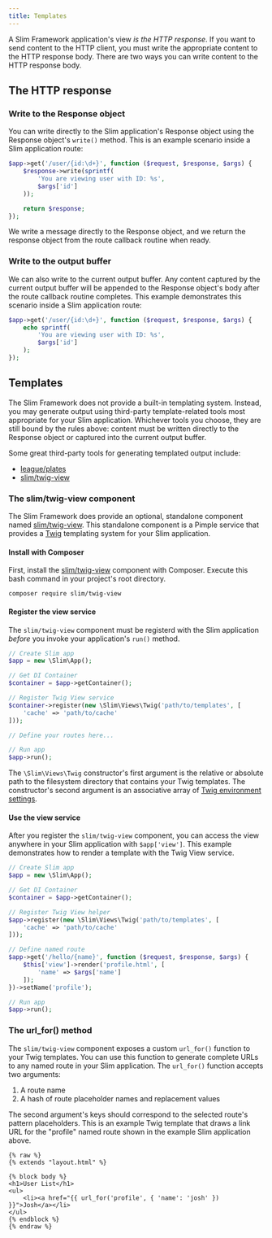 ```yaml
---
title: Templates
---
```


A Slim Framework application's view _is the HTTP response_. If you
want to send content to the HTTP client, you must write the appropriate
content to the HTTP response body. There are two ways you can write
content to the HTTP response body.

## The HTTP response

### Write to the Response object

You can write directly to the Slim application's Response object
using the Response object's `write()` method. This is an example
scenario inside a Slim application route:

```php
$app->get('/user/{id:\d+}', function ($request, $response, $args) {
    $response->write(sprintf(
        'You are viewing user with ID: %s',
        $args['id']
    ));

    return $response;
});
```

We write a message directly to the Response object, and we return the
response object from the route callback routine when ready.

### Write to the output buffer

We can also write to the current output buffer. Any content captured
by the current output buffer will be appended to the Response
object's body after the route callback routine completes. This example
demonstrates this scenario inside a Slim application route:

```php
$app->get('/user/{id:\d+}', function ($request, $response, $args) {
    echo sprintf(
        'You are viewing user with ID: %s',
        $args['id']
    );
});
```

## Templates

The Slim Framework does not provide a built-in templating system.
Instead, you may generate output using third-party template-related tools most
appropriate for your Slim application. Whichever tools you choose,
they are still bound by the rules above: content must be written
directly to the Response object or captured into the current output buffer.

Some great third-party tools for generating templated output include:

* [league/plates](http://platesphp.com/)
* [slim/twig-view](https://github.com/slimphp/Twig-View)

### The slim/twig-view component

The Slim Framework does provide an optional, standalone
component named [slim/twig-view](https://github.com/slimphp/Twig-View). This
standalone component is a Pimple service that provides a [Twig](http://twig.sensiolabs.org/)
templating system for your Slim application.

#### Install with Composer

First, install the [slim/twig-view](https://github.com/slimphp/Twig-View) component
with Composer. Execute this bash command in your project's root directory.

    composer require slim/twig-view

#### Register the view service

The `slim/twig-view` component must be registerd with the Slim application
_before_ you invoke your application's `run()` method.

```php
// Create Slim app
$app = new \Slim\App();

// Get DI Container
$container = $app->getContainer();

// Register Twig View service
$container->register(new \Slim\Views\Twig('path/to/templates', [
    'cache' => 'path/to/cache'
]));

// Define your routes here...

// Run app
$app->run();
```

The `\Slim\Views\Twig` constructor's first argument is the relative
or absolute path to the filesystem directory that contains your
Twig templates. The constructor's second argument is an associative
array of [Twig environment settings](http://twig.sensiolabs.org/doc/api.html#environment-options).

#### Use the view service

After you register the `slim/twig-view` component, you can access the view
anywhere in your Slim application with `$app['view']`. This
example demonstrates how to render a template with the Twig View
service.

```php
// Create Slim app
$app = new \Slim\App();

// Get DI Container
$container = $app->getContainer();

// Register Twig View helper
$app->register(new \Slim\Views\Twig('path/to/templates', [
    'cache' => 'path/to/cache'
]));

// Define named route
$app->get('/hello/{name}', function ($request, $response, $args) {
    $this['view']->render('profile.html', [
        'name' => $args['name']
    ]);
})->setName('profile');

// Run app
$app->run();
```

### The url_for() method

The `slim/twig-view` component exposes a custom `url_for()` function
to your Twig templates. You can use this function to generate complete
URLs to any named route in your Slim application. The `url_for()`
function accepts two arguments:

1. A route name
2. A hash of route placeholder names and replacement values

The second argument's keys should correspond to the selected route's pattern
placeholders. This is an example Twig template that draws a link URL
for the "profile" named route shown in the example Slim application above.

```
{% raw %}
{% extends "layout.html" %}

{% block body %}
<h1>User List</h1>
<ul>
    <li><a href="{{ url_for('profile', { 'name': 'josh' }) }}">Josh</a></li>
</ul>
{% endblock %}
{% endraw %}
```
